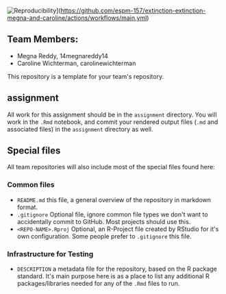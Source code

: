 ![Reproducibility](https://github.com/espm-157/spatial-geospatial-megna-caroline/actions/workflows/main.yml/badge.svg)](https://github.com/espm-157/extinction-extinction-megna-and-caroline/actions/workflows/main.yml)


## Team Members:

- Megna Reddy, 14megnareddy14
- Caroline Wichterman, carolinewichterman

This repository is a template for your team's repository.

## assignment

All work for this assignment should be in the `assignment` directory.  You will work in the `.Rmd` notebook, and commit your rendered output files (`.md` and associated files) in the `assignment` directory as well.

## Special files

All team repositories will also include most of the special files found here:

### Common files

- `README.md` this file, a general overview of the repository in markdown format.  
- `.gitignore` Optional file, ignore common file types we don't want to accidentally commit to GitHub. Most projects should use this. 
- `<REPO-NAME>.Rproj` Optional, an R-Project file created by RStudio for it's own configuration.  Some people prefer to `.gitignore` this file.


### Infrastructure for Testing

- `DESCRIPTION` a metadata file for the repository, based on the R package standard. It's main purpose here is as a place to list any additional R packages/libraries needed for any of the `.Rmd` files to run.




